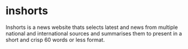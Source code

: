 # inshorts
Inshorts is a news website thats selects latest and news from multiple national and international sources and summarises them to present in a short and crisp 60 words or less format.
